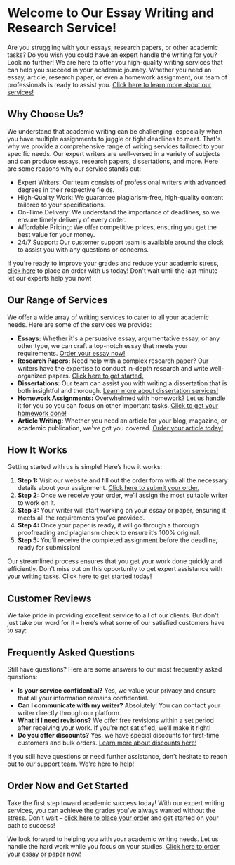 # Welcome to Our Essay Writing and Research Service!

Are you struggling with your essays, research papers, or other academic tasks? Do you wish you could have an expert handle the writing for you? Look no further! We are here to offer you high-quality writing services that can help you succeed in your academic journey. Whether you need an essay, article, research paper, or even a homework assignment, our team of professionals is ready to assist you. [Click here to learn more about our services!](https://tinyurl.com/topessay?keyword=the+details+in+paragraphs+and+essays+can+be+arranged)

## Why Choose Us?

We understand that academic writing can be challenging, especially when you have multiple assignments to juggle or tight deadlines to meet. That's why we provide a comprehensive range of writing services tailored to your specific needs. Our expert writers are well-versed in a variety of subjects and can produce essays, research papers, dissertations, and more. Here are some reasons why our service stands out:

- Expert Writers: Our team consists of professional writers with advanced degrees in their respective fields.
- High-Quality Work: We guarantee plagiarism-free, high-quality content tailored to your specifications.
- On-Time Delivery: We understand the importance of deadlines, so we ensure timely delivery of every order.
- Affordable Pricing: We offer competitive prices, ensuring you get the best value for your money.
- 24/7 Support: Our customer support team is available around the clock to assist you with any questions or concerns.

If you're ready to improve your grades and reduce your academic stress, [click here](https://tinyurl.com/topessay?keyword=the+details+in+paragraphs+and+essays+can+be+arranged) to place an order with us today! Don't wait until the last minute – let our experts help you now!

## Our Range of Services

We offer a wide array of writing services to cater to all your academic needs. Here are some of the services we provide:

- **Essays:** Whether it's a persuasive essay, argumentative essay, or any other type, we can craft a top-notch essay that meets your requirements. [Order your essay now!](https://tinyurl.com/topessay?keyword=the+details+in+paragraphs+and+essays+can+be+arranged)
- **Research Papers:** Need help with a complex research paper? Our writers have the expertise to conduct in-depth research and write well-organized papers. [Click here to get started.](https://tinyurl.com/topessay?keyword=the+details+in+paragraphs+and+essays+can+be+arranged)
- **Dissertations:** Our team can assist you with writing a dissertation that is both insightful and thorough. [Learn more about dissertation services!](https://tinyurl.com/topessay?keyword=the+details+in+paragraphs+and+essays+can+be+arranged)
- **Homework Assignments:** Overwhelmed with homework? Let us handle it for you so you can focus on other important tasks. [Click to get your homework done!](https://tinyurl.com/topessay?keyword=the+details+in+paragraphs+and+essays+can+be+arranged)
- **Article Writing:** Whether you need an article for your blog, magazine, or academic publication, we've got you covered. [Order your article today!](https://tinyurl.com/topessay?keyword=the+details+in+paragraphs+and+essays+can+be+arranged)

## How It Works

Getting started with us is simple! Here’s how it works:

1. **Step 1:** Visit our website and fill out the order form with all the necessary details about your assignment. [Click here to submit your order.](https://tinyurl.com/topessay?keyword=the+details+in+paragraphs+and+essays+can+be+arranged)
2. **Step 2:** Once we receive your order, we’ll assign the most suitable writer to work on it.
3. **Step 3:** Your writer will start working on your essay or paper, ensuring it meets all the requirements you’ve provided.
4. **Step 4:** Once your paper is ready, it will go through a thorough proofreading and plagiarism check to ensure it’s 100% original.
5. **Step 5:** You’ll receive the completed assignment before the deadline, ready for submission!

Our streamlined process ensures that you get your work done quickly and efficiently. Don't miss out on this opportunity to get expert assistance with your writing tasks. [Click here to get started today!](https://tinyurl.com/topessay?keyword=the+details+in+paragraphs+and+essays+can+be+arranged)

## Customer Reviews

We take pride in providing excellent service to all of our clients. But don't just take our word for it – here’s what some of our satisfied customers have to say:

## Frequently Asked Questions

Still have questions? Here are some answers to our most frequently asked questions:

- **Is your service confidential?** Yes, we value your privacy and ensure that all your information remains confidential.
- **Can I communicate with my writer?** Absolutely! You can contact your writer directly through our platform.
- **What if I need revisions?** We offer free revisions within a set period after receiving your work. If you're not satisfied, we’ll make it right!
- **Do you offer discounts?** Yes, we have special discounts for first-time customers and bulk orders. [Learn more about discounts here!](https://tinyurl.com/topessay?keyword=the+details+in+paragraphs+and+essays+can+be+arranged)

If you still have questions or need further assistance, don’t hesitate to reach out to our support team. We're here to help!

## Order Now and Get Started

Take the first step toward academic success today! With our expert writing services, you can achieve the grades you’ve always wanted without the stress. Don't wait – [click here to place your order](https://tinyurl.com/topessay?keyword=the+details+in+paragraphs+and+essays+can+be+arranged) and get started on your path to success!

We look forward to helping you with your academic writing needs. Let us handle the hard work while you focus on your studies. [Click here to order your essay or paper now!](https://tinyurl.com/topessay?keyword=the+details+in+paragraphs+and+essays+can+be+arranged)
